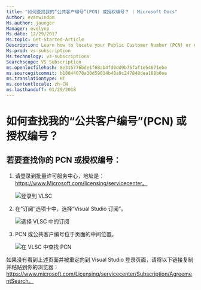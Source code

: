```yaml
---
title: "如何查找我的“公共客户编号”(PCN) 或授权编号？ | Microsoft Docs"
Author: evanwindom
Ms.author: jaunger
Manager: evelynp
Ms.date: 12/29/2017
Ms.topic: Get-Started-Article
Description: Learn how to locate your Public Customer Number (PCN) or Authorization Number
Ms.prod: vs-subscription
Ms.technology: vs-subscriptions
Searchscope: VS Subscription
ms.openlocfilehash: 8e315776bde1f68ab4fd0dd9b75faf1e54671ebe
ms.sourcegitcommit: b18844078a30d59014b48a9c247848dea188b0ee
ms.translationtype: HT
ms.contentlocale: zh-CN
ms.lasthandoff: 01/29/2018
---
```

# <a name="how-do-i-locate-my-public-customer-number-pcn-or-authorization-number"></a>如何查找我的“公共客户编号”(PCN) 或授权编号？

## <a name="to-locate-your-pcn-or-authorization-number"></a>若要查找你的 PCN 或授权编号：

1.  请登录到批量许可服务中心，地址是：https://www.Microsoft.com/licensing/servicecenter。

    ![登录到 VLSC](_img/vlsc/vlsc-login.png)

2. 在“订阅”选项卡中，选择“Visual Studio 订阅”。

    ![选择 VLSC 中的订阅](_img/vlsc/vlsc-subscriptions.png)

3. PCN 或公共客户编号位于页面的中间位置。
    
    ![在 VLSC 中查找 PCN](_img/vlsc/vlsc-pcn.png)

如果没有看到上述页面并被重定向到 Visual Studio 登录页面，请将以下链接复制并粘贴到你的浏览器：https://www.microsoft.com/Licensing/servicecenter/Subscription/AgreementSearch。

